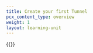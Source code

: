 ```yaml
---
title: Create your first Tunnel
pcx_content_type: overview
weight: 1
layout: learning-unit
---
```


{{<render file="tunnel/_create-tunnel.md" productFolder="cloudflare-one">}}